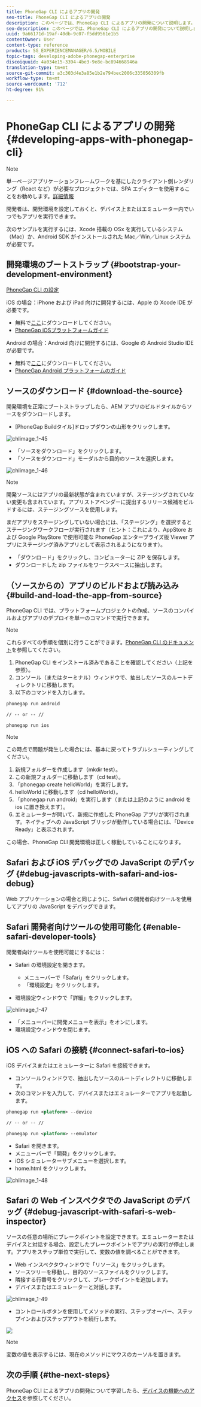 ```yaml
---
title: PhoneGap CLI によるアプリの開発
seo-title: PhoneGap CLI によるアプリの開発
description: このページでは、PhoneGap CLI によるアプリの開発について説明します。
seo-description: このページでは、PhoneGap CLI によるアプリの開発について説明します。
uuid: 9a66171d-19af-40db-9c07-f5dd9561e1b5
contentOwner: User
content-type: reference
products: SG_EXPERIENCEMANAGER/6.5/MOBILE
topic-tags: developing-adobe-phonegap-enterprise
discoiquuid: 4a034e15-3394-4be3-9e8e-bc894668946a
translation-type: tm+mt
source-git-commit: a3c303d4e3a85e1b2e794bec2006c335056309fb
workflow-type: tm+mt
source-wordcount: '712'
ht-degree: 91%

---
```



# PhoneGap CLI によるアプリの開発{#developing-apps-with-phonegap-cli}

>[!NOTE]
>
>単一ページアプリケーションフレームワークを基にしたクライアント側レンダリング（React など）が必要なプロジェクトでは、SPA エディターを使用することをお勧めします。[詳細情報](/help/sites-developing/spa-overview.md)

開発者は、開発環境を設定しておくと、デバイス上またはエミュレーター内でいつでもアプリを実行できます。

次のサンプルを実行するには、Xcode 搭載の OSx を実行しているシステム（Mac）か、Android SDK がインストールされた Mac／Win／Linux システムが必要です。

## 開発環境のブートストラップ  {#bootstrap-your-development-environment}

[PhoneGap CLI の設定](https://docs.phonegap.com/en/4.0.0/guide_cli_index.md.html#The%20Command-Line%20Interface)

iOS の場合：iPhone および iPad 向けに開発するには、Apple の Xcode IDE が必要です。

* 無料で[ここ](https://developer.apple.com/xcode/downloads/)にダウンロードしてください。
* [PhoneGap iOSプラットフォームガイド](https://docs.phonegap.com/en/4.0.0/guide_platforms_ios_index.md.html#iOS%20Platform%20Guide)

Android の場合：Android 向けに開発するには、Google の Android Studio IDE が必要です。

* 無料で[ここ](https://developer.android.com/sdk/index.html)にダウンロードしてください。
* [PhoneGap Android プラットフォームのガイド](https://docs.phonegap.com/en/4.0.0/guide_platforms_android_index.md.html#Android%20Platform%20Guide)

## ソースのダウンロード  {#download-the-source}

開発環境を正常にブートストラップしたら、AEM アプリのビルドタイルからソースをダウンロードします。

* [PhoneGap Buildタイル]ドロップダウンの山形をクリックします。

![chlimage_1-45](assets/chlimage_1-45.png)

* 「ソースをダウンロード」をクリックします。
* 「ソースをダウンロード」モーダルから目的のソースを選択します。

![chlimage_1-46](assets/chlimage_1-46.png)

>[!NOTE]
>
>開発ソースにはアプリの最新状態が含まれていますが、ステージングされていない変更も含まれています。アプリストアベンダーに提出するリリース候補をビルドするには、ステージングソースを使用します。
>
>まだアプリをステージングしていない場合には、「ステージング」を選択するとステージングワークフローが実行されます（ヒント：これにより、AppStore および Google PlayStore で使用可能な PhoneGap エンタープライズ版 Viewer アプリにステージング済みアプリとして表示されるようになります）。

* 「ダウンロード」をクリックし、コンピューターに ZIP を保存します。
* ダウンロードした zip ファイルをワークスペースに抽出します。

## （ソースからの）アプリのビルドおよび読み込み  {#build-and-load-the-app-from-source}

PhoneGap CLI では、プラットフォームプロジェクトの作成、ソースのコンパイルおよびアプリのデプロイを単一のコマンドで実行できます。

>[!NOTE]
>
>これらすべての手順を個別に行うことができます。[PhoneGap CLI のドキュメント](https://phonegap.com/blog/2014/11/13/phonegap-cli-3-6-3/)を参照してください。

1. PhoneGap CLI をインストール済みであることを確認してください（上記を参照）。
1. コンソール（またはターミナル）ウィンドウで、抽出したソースのルートディレクトリに移動します。
1. 以下のコマンドを入力します。

```xml
phonegap run android

// -- or -- //

phonegap run ios
```

>[!NOTE]
>
>この時点で問題が発生した場合には、基本に戻ってトラブルシューティングしてください。
>
>1. 新規フォルダーを作成します（mkdir test）。
>1. この新規フォルダーに移動します（cd test）。
>1. 「phonegap create helloWorld」を実行します。
>1. helloWorld に移動します（cd helloWorld）。
>1. 「phonegap run android」を実行します（または上記のように android を ios に置き換えます）。
>1. エミュレーターが開いて、新規に作成した PhoneGap アプリが実行されます。ネイティブへの JavaScript ブリッジが動作している場合には、「Device Ready」と表示されます。

>
>
この場合、PhoneGap CLI 開発環境は正しく稼動していることになります。

## Safari および iOS デバッグでの JavaScript のデバッグ  {#debug-javascripts-with-safari-and-ios-debug}

Web アプリケーションの場合と同じように、Safari の開発者向けツールを使用してアプリの JavaScript をデバッグできます。

## Safari 開発者向けツールの使用可能化  {#enable-safari-developer-tools}

開発者向けツールを使用可能にするには：

* Safari の環境設定を開きます。

   * メニューバーで「Safari」をクリックします。
   * 「環境設定」をクリックします。

* 環境設定ウィンドウで「詳細」をクリックします。

![chlimage_1-47](assets/chlimage_1-47.png)

* 「メニューバーに開発メニューを表示」をオンにします。
* 環境設定ウィンドウを閉じます。

## iOS への Safari の接続  {#connect-safari-to-ios}

iOS デバイスまたはエミュレーターに Safari を接続できます。

* コンソールウィンドウで、抽出したソースのルートディレクトリに移動します。
* 次のコマンドを入力して、デバイスまたはエミュレーターでアプリを起動します。

```xml
phonegap run <platform> --device

// -- or -- //

phonegap run <platform> --emulator
```

* Safari を開きます。
* メニューバーで「開発」をクリックします。
* iOS シミュレーターサブメニューを選択します。
* home.html をクリックします。

![chlimage_1-48](assets/chlimage_1-48.png)

## Safari の Web インスペクタでの JavaScript のデバッグ {#debug-javascript-with-safari-s-web-inspector}

ソースの任意の場所にブレークポイントを設定できます。エミュレーターまたはデバイスと対話する場合、設定したブレークポイントでアプリの実行が停止します。アプリをステップ単位で実行して、変数の値を調べることができます。

* Web インスペクタウィンドウで「リソース」をクリックします。
* ソースツリーを移動し、目的のソースファイルをクリックします。
* 隣接する行番号をクリックして、ブレークポイントを追加します。
* デバイスまたはエミュレーターと対話します。

![chlimage_1-49](assets/chlimage_1-49.png)

* コントロールボタンを使用してメソッドの実行、ステップオーバー、ステップインおよびステップアウトを続行します。

![](do-not-localize/chlimage_1-4.png)

>[!NOTE]
>
>変数の値を表示するには、現在のメソッドにマウスのカーソルを置きます。

## 次の手順 {#the-next-steps}

PhoneGap CLI によるアプリの開発について学習したら、[デバイスの機能へのアクセス](/help/mobile/phonegap-access-device-features.md)を参照してください。

